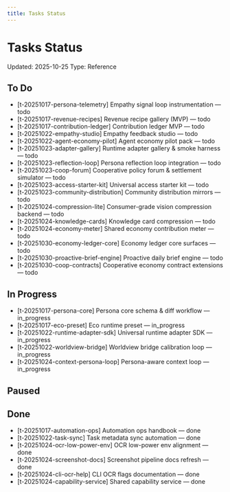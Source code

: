 ```yaml
---
title: Tasks Status
---
```


# Tasks Status

<!-- GENERATED FILE: scripts/docgen_core.py; do not edit by hand -->

Updated: 2025-10-25
Type: Reference

## To Do
- [t-20251017-persona-telemetry] Empathy signal loop instrumentation — todo
- [t-20251017-revenue-recipes] Revenue recipe gallery (MVP) — todo
- [t-20251017-contribution-ledger] Contribution ledger MVP — todo
- [t-20251022-empathy-studio] Empathy feedback studio — todo
- [t-20251022-agent-economy-pilot] Agent economy pilot pack — todo
- [t-20251023-adapter-gallery] Runtime adapter gallery & smoke harness — todo
- [t-20251023-reflection-loop] Persona reflection loop integration — todo
- [t-20251023-coop-forum] Cooperative policy forum & settlement simulator — todo
- [t-20251023-access-starter-kit] Universal access starter kit — todo
- [t-20251023-community-distribution] Community distribution mirrors — todo
- [t-20251024-compression-lite] Consumer-grade vision compression backend — todo
- [t-20251024-knowledge-cards] Knowledge card compression — todo
- [t-20251024-economy-meter] Shared economy contribution meter — todo
- [t-20251030-economy-ledger-core] Economy ledger core surfaces — todo
- [t-20251030-proactive-brief-engine] Proactive daily brief engine — todo
- [t-20251030-coop-contracts] Cooperative economy contract extensions — todo

## In Progress
- [t-20251017-persona-core] Persona core schema & diff workflow — in_progress
- [t-20251017-eco-preset] Eco runtime preset — in_progress
- [t-20251022-runtime-adapter-sdk] Universal runtime adapter SDK — in_progress
- [t-20251022-worldview-bridge] Worldview bridge calibration loop — in_progress
- [t-20251024-context-persona-loop] Persona-aware context loop — in_progress

## Paused

## Done
- [t-20251017-automation-ops] Automation ops handbook — done
- [t-20251022-task-sync] Task metadata sync automation — done
- [t-20251024-ocr-low-power-env] OCR low-power env alignment — done
- [t-20251024-screenshot-docs] Screenshot pipeline docs refresh — done
- [t-20251024-cli-ocr-help] CLI OCR flags documentation — done
- [t-20251024-capability-service] Shared capability service — done
